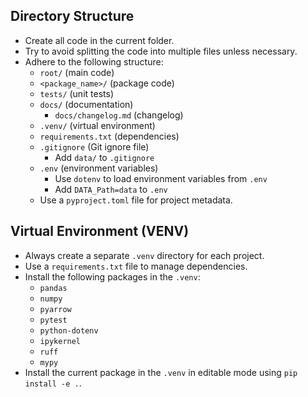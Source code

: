 ## Directory Structure

- Create all code in the current folder. 
- Try to avoid splitting the code into multiple files unless necessary.
- Adhere to the following structure:
  - `root/` (main code)
  - `<package_name>/` (package code)
  - `tests/` (unit tests)
  - `docs/` (documentation)
    - `docs/changelog.md` (changelog)
  - `.venv/` (virtual environment)
  - `requirements.txt` (dependencies)
  - `.gitignore` (Git ignore file)
    - Add `data/` to `.gitignore`
  - `.env` (environment variables)
    - Use `dotenv` to load environment variables from `.env`
    - Add `DATA_Path=data` to `.env`
  - Use a `pyproject.toml` file for project metadata.

## Virtual Environment (VENV)

- Always create a separate `.venv` directory for each project.
- Use a `requirements.txt` file to manage dependencies.
- Install the following packages in the `.venv`:
  - `pandas`
  - `numpy`
  - `pyarrow`
  - `pytest`
  - `python-dotenv`
  - `ipykernel`
  - `ruff`
  - `mypy`
- Install the current package in the `.venv` in editable mode using `pip install -e .`.
